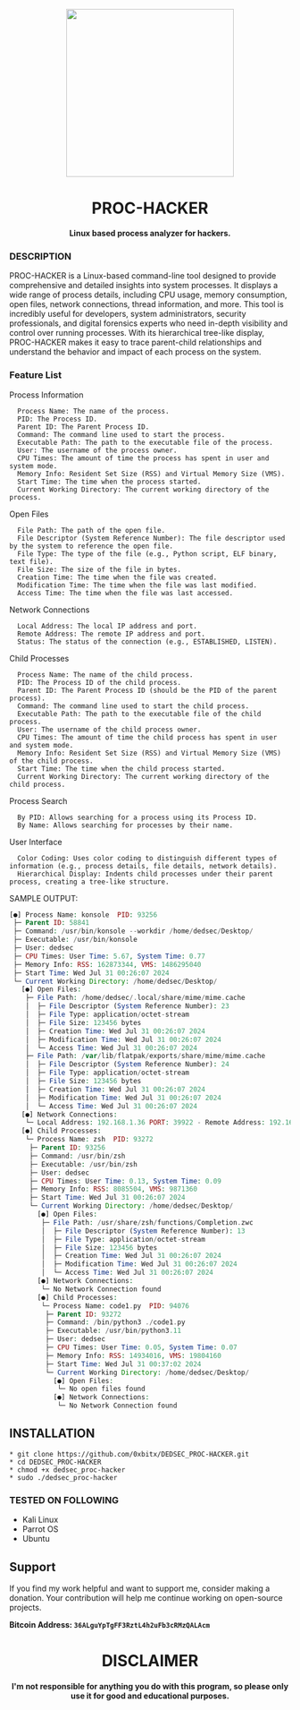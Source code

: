 
<p align="center">
<img src="https://media3.giphy.com/media/v1.Y2lkPTc5MGI3NjExanM5OWRnYjMzYmlydnU2ZHhsZDBxejNkenkyZWdha3o0OHlrZnJ1MyZlcD12MV9pbnRlcm5hbF9naWZfYnlfaWQmY3Q9Zw/oeK1Rd3Xrl4FlX8NFq/giphy.webp", width="300", height="300">
</p>

<h1 align="center"> PROC-HACKER </h1>

<p align="center">
  <b>Linux based process analyzer for hackers.</b>
</p>

### DESCRIPTION

PROC-HACKER is a Linux-based command-line tool designed to provide comprehensive and detailed insights into system processes. It displays a wide range of process details, including CPU usage, memory consumption, open files, network connections, thread information, and more. This tool is incredibly useful for developers, system administrators, security professionals, and digital forensics experts who need in-depth visibility and control over running processes. With its hierarchical tree-like display, PROC-HACKER makes it easy to trace parent-child relationships and understand the behavior and impact of each process on the system.

### Feature List
  Process Information
  
      Process Name: The name of the process.
      PID: The Process ID.
      Parent ID: The Parent Process ID.
      Command: The command line used to start the process.
      Executable Path: The path to the executable file of the process.
      User: The username of the process owner.
      CPU Times: The amount of time the process has spent in user and system mode.
      Memory Info: Resident Set Size (RSS) and Virtual Memory Size (VMS).
      Start Time: The time when the process started.
      Current Working Directory: The current working directory of the process.
  
  Open Files
  
      File Path: The path of the open file.
      File Descriptor (System Reference Number): The file descriptor used by the system to reference the open file.
      File Type: The type of the file (e.g., Python script, ELF binary, text file).
      File Size: The size of the file in bytes.
      Creation Time: The time when the file was created.
      Modification Time: The time when the file was last modified.
      Access Time: The time when the file was last accessed.
  
  Network Connections
  
      Local Address: The local IP address and port.
      Remote Address: The remote IP address and port.
      Status: The status of the connection (e.g., ESTABLISHED, LISTEN).
  
  Child Processes
  
      Process Name: The name of the child process.
      PID: The Process ID of the child process.
      Parent ID: The Parent Process ID (should be the PID of the parent process).
      Command: The command line used to start the child process.
      Executable Path: The path to the executable file of the child process.
      User: The username of the child process owner.
      CPU Times: The amount of time the child process has spent in user and system mode.
      Memory Info: Resident Set Size (RSS) and Virtual Memory Size (VMS) of the child process.
      Start Time: The time when the child process started.
      Current Working Directory: The current working directory of the child process.
  
  Process Search
  
      By PID: Allows searching for a process using its Process ID.
      By Name: Allows searching for processes by their name.
  
  User Interface
  
      Color Coding: Uses color coding to distinguish different types of information (e.g., process details, file details, network details).
      Hierarchical Display: Indents child processes under their parent process, creating a tree-like structure.

SAMPLE OUTPUT:
```php
[●] Process Name: konsole  PID: 93256
 ├─ Parent ID: 58841
 ├─ Command: /usr/bin/konsole --workdir /home/dedsec/Desktop/
 ├─ Executable: /usr/bin/konsole
 ├─ User: dedsec
 ├─ CPU Times: User Time: 5.67, System Time: 0.77
 ├─ Memory Info: RSS: 162873344, VMS: 1486295040
 ├─ Start Time: Wed Jul 31 00:26:07 2024
 └─ Current Working Directory: /home/dedsec/Desktop/
   [●] Open Files:
    ├─ File Path: /home/dedsec/.local/share/mime/mime.cache
    │  ├─ File Descriptor (System Reference Number): 23
    │  ├─ File Type: application/octet-stream
    │  ├─ File Size: 123456 bytes
    │  ├─ Creation Time: Wed Jul 31 00:26:07 2024
    │  ├─ Modification Time: Wed Jul 31 00:26:07 2024
    │  └─ Access Time: Wed Jul 31 00:26:07 2024
    ├─ File Path: /var/lib/flatpak/exports/share/mime/mime.cache
    │  ├─ File Descriptor (System Reference Number): 24
    │  ├─ File Type: application/octet-stream
    │  ├─ File Size: 123456 bytes
    │  ├─ Creation Time: Wed Jul 31 00:26:07 2024
    │  ├─ Modification Time: Wed Jul 31 00:26:07 2024
    │  └─ Access Time: Wed Jul 31 00:26:07 2024
   [●] Network Connections:
    └─ Local Address: 192.168.1.36 PORT: 39922 - Remote Address: 192.168.1.1 PORT: 23 - Status: SYN_SENT
   [●] Child Processes:
    └─ Process Name: zsh  PID: 93272
     ├─ Parent ID: 93256
     ├─ Command: /usr/bin/zsh
     ├─ Executable: /usr/bin/zsh
     ├─ User: dedsec
     ├─ CPU Times: User Time: 0.13, System Time: 0.09
     ├─ Memory Info: RSS: 8085504, VMS: 9871360
     ├─ Start Time: Wed Jul 31 00:26:07 2024
     └─ Current Working Directory: /home/dedsec/Desktop/
       [●] Open Files:
        ├─ File Path: /usr/share/zsh/functions/Completion.zwc
        │  ├─ File Descriptor (System Reference Number): 13
        │  ├─ File Type: application/octet-stream
        │  ├─ File Size: 123456 bytes
        │  ├─ Creation Time: Wed Jul 31 00:26:07 2024
        │  ├─ Modification Time: Wed Jul 31 00:26:07 2024
        │  └─ Access Time: Wed Jul 31 00:26:07 2024
       [●] Network Connections:
        └─ No Network Connection found
       [●] Child Processes:
        └─ Process Name: code1.py  PID: 94076
         ├─ Parent ID: 93272
         ├─ Command: /bin/python3 ./code1.py
         ├─ Executable: /usr/bin/python3.11
         ├─ User: dedsec
         ├─ CPU Times: User Time: 0.05, System Time: 0.07
         ├─ Memory Info: RSS: 14934016, VMS: 19804160
         ├─ Start Time: Wed Jul 31 00:37:02 2024
         └─ Current Working Directory: /home/dedsec/Desktop/
           [●] Open Files:
            └─ No open files found
           [●] Network Connections:
            └─ No Network Connection found
```

## INSTALLATION 
    * git clone https://github.com/0xbitx/DEDSEC_PROC-HACKER.git
    * cd DEDSEC_PROC-HACKER
    * chmod +x dedsec_proc-hacker
    * sudo ./dedsec_proc-hacker

### TESTED ON FOLLOWING
* Kali Linux 
* Parrot OS 
* Ubuntu

## Support

If you find my work helpful and want to support me, consider making a donation. Your contribution will help me continue working on open-source projects.

**Bitcoin Address: `36ALguYpTgFF3RztL4h2uFb3cRMzQALAcm`**

<h1 align="center"> DISCLAIMER </h1>

<h4 align="center">I'm not responsible for anything you do with this program, so please only use it for good and educational purposes. </h4>
